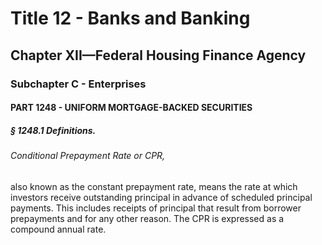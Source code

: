 
# Title 12 - Banks and Banking
## Chapter XII—Federal Housing Finance Agency
### Subchapter C - Enterprises
#### PART 1248 - UNIFORM MORTGAGE-BACKED SECURITIES
##### § 1248.1 Definitions.
###### Conditional Prepayment Rate or CPR,

also known as the constant prepayment rate, means the rate at which investors receive outstanding principal in advance of scheduled principal payments. This includes receipts of principal that result from borrower prepayments and for any other reason. The CPR is expressed as a compound annual rate.
